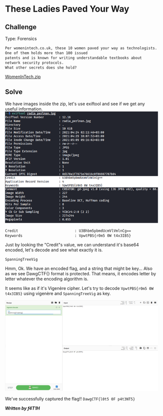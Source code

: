 # These Ladies Paved Your Way
## Challenge
Type: Forensics
```
Per womenintech.co.uk, these 10 women paved your way as technologists. One of them holds more than 100 issued
patents and is known for writing understandable textbooks about network security protocols.
What other secrets does she hold?
```
[WomenInTech.zip](src/WomenInTech.zip)

## Solve
We have images inside the zip, let's use exiftool and see if we get any useful information.
![exiftool](src/ladies_exiftool.png)
```
Credit                          : U3Bhbm5pbmdUcmVlVmlnCg==
Keywords                        : VpwtPBS{r0m5 0W t4x3IB5}
```
Just by looking the "Credit"s value, we can understand it's base64 encoded, let's decode and see what exactly it is.
```
SpanningTreeVig
```
Hmm, Ok. We have an encoded flag, and a string that might be key... Also as we see DawgCTF{} format is protected. That means, it encodes letter by letter whatever the encoding algorithm is.

It seems like as if it's Vigenère cipher. Let's try to decode `VpwtPBS{r0m5 0W t4x3IB5}` using vigenère and `SpanningTreeVig` as key.

![flag](src/ladies_flag.png)

We've successfully captured the flag!! ``DawgCTF{l0t5 0F p4t3NT5}``

***Written by f4T1H***
